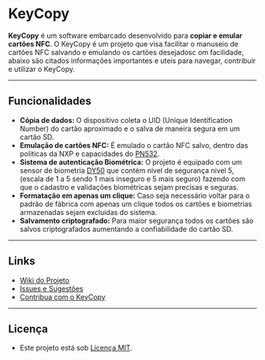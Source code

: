 # KeyCopy

**KeyCopy** é um software embarcado desenvolvido para **copiar e emular cartões NFC**. O KeyCopy é um projeto que visa facilitar o manuseio de cartões NFC salvando e emulando os cartões desejadosc om facilidade, abaixo são citados informações importantes e uteis para navegar, contribuir e utilizar o KeyCopy.

---

## Funcionalidades

- **Cópia de dados:** O dispositivo coleta o UID (Unique Identification Number) do cartão aproximado e o salva de maneira segura em um cartão SD.
- **Emulação de cartões NFC:** É emulado o cartão NFC salvo, dentro das politicas da NXP e capacidades do [PN532](https://www.nxp.com/docs/en/user-guide/141520.pdf).
- **Sistema de autenticação Biométrica:** O projeto é equipado com um sensor de biometria [DY50](https://cdn.awsli.com.br/945/945993/arquivos/FPM10A-DY50.pdf) que contém nivel de segurança nivel 5, (escala de 1 a 5 sendo 1 mais inseguro e 5 mais seguro) fazendo com que o cadastro e validações biométricas sejam precisas e seguras.
- **Formatação em apenas um clique:** Caso seja necessário voltar para o padrão de fábrica com apenas um clique todos os cartões e biometrias armazenadas sejam excluidas do sistema.
- **Salvamento criptografado:** Para maior segurança todos os cartões são salvos criptografados aumentando a confiabilidade do cartão SD.

---

## Links

- [Wiki do Projeto](https://github.com/kukaslino/KeyCopy/wiki)
- [Issues e Sugestões](https://github.com/kukaslino/KeyCopy/issues)
- [Contribua com o KeyCopy](https://github.com/kukaslino/KeyCopy/pulls)

---

## Licença

- Este projeto está sob [Licença MIT](https://github.com/kukaslino/KeyCopy/blob/main/LICENSE).
